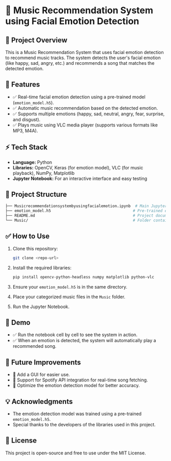 # 🎵 Music Recommendation System using Facial Emotion Detection

## 📌 Project Overview

This is a Music Recommendation System that uses facial emotion detection to recommend music tracks. The system detects the user's facial emotion (like happy, sad, angry, etc.) and recommends a song that matches the detected emotion.

## 🚀 Features

* ✅ Real-time facial emotion detection using a pre-trained model (`emotion_model.h5`).
* ✅ Automatic music recommendation based on the detected emotion.
* ✅ Supports multiple emotions (happy, sad, neutral, angry, fear, surprise, and disgust).
* ✅ Plays music using VLC media player (supports various formats like MP3, M4A).

## ⚡ Tech Stack

* **Language:** Python
* **Libraries:** OpenCV, Keras (for emotion model), VLC (for music playback), NumPy, Matplotlib
* **Jupyter Notebook:** For an interactive interface and easy testing

## 📁 Project Structure

```bash
├── Musicrecommendationsystembyusingfacialemotion.ipynb  # Main Jupyter Notebook
├── emotion_model.h5                                    # Pre-trained emotion detection model
├── README.md                                           # Project documentation
└── Music/                                              # Folder containing songs categorized by emotion
```

## ✅ How to Use

1. Clone this repository:

   ```bash
   git clone <repo-url>
   ```
2. Install the required libraries:

   ```bash
   pip install opencv-python-headless numpy matplotlib python-vlc
   ```
3. Ensure your `emotion_model.h5` is in the same directory.
4. Place your categorized music files in the `Music` folder.
5. Run the Jupyter Notebook.

## 🚀 Demo

* ✅ Run the notebook cell by cell to see the system in action.
* ✅ When an emotion is detected, the system will automatically play a recommended song.

## 🤖 Future Improvements

* 🌟 Add a GUI for easier use.
* 🌟 Support for Spotify API integration for real-time song fetching.
* 🌟 Optimize the emotion detection model for better accuracy.

## 💡 Acknowledgments

* The emotion detection model was trained using a pre-trained `emotion_model.h5`.
* Special thanks to the developers of the libraries used in this project.

## 📄 License

This project is open-source and free to use under the MIT License.
